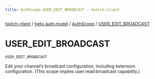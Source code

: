 ```yaml
---
title: AuthScope.USER_EDIT_BROADCAST - twitch-client
---
```


[twitch-client](../../index.html) / [helix.auth.model](../index.html) / [AuthScope](index.html) / [USER_EDIT_BROADCAST](./-u-s-e-r_-e-d-i-t_-b-r-o-a-d-c-a-s-t.html)

# USER_EDIT_BROADCAST

`USER_EDIT_BROADCAST`

Edit your channel’s broadcast configuration,
including extension configuration. (This scope implies user:read:broadcast capability.)

